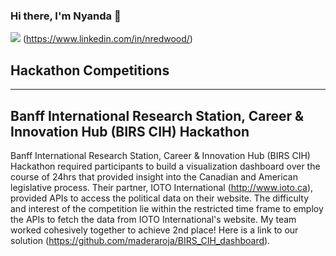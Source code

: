 ### Hi there, I'm Nyanda 👋  
  
<img src="https://img.shields.io/badge/LinkedIn-0077B5?style=for-the-badge&logo=linkedin&logoColor=white"> (https://www.linkedin.com/in/nredwood/)
  
## Hackathon Competitions
---
## Banff International Research Station, Career & Innovation Hub (BIRS CIH) Hackathon
  
Banff International Research Station, Career & Innovation Hub (BIRS CIH) Hackathon required participants to build a visualization dashboard over the course of 24hrs that provided insight into the Canadian and American legislative process. Their partner, IOTO International (http://www.ioto.ca), provided APIs to access the political data on their website. The difficulty and interest of the competition lie within the restricted time frame to employ the APIs to fetch the data from IOTO International's website. My team worked cohesively together to achieve 2nd place! Here is a link to our solution (https://github.com/maderaroja/BIRS_CIH_dashboard).


<!--
**maderaroja/maderaroja** is a ✨ _special_ ✨ repository because its `README.md` (this file) appears on your GitHub profile.

Here are some ideas to get you started:

- 🔭 I’m currently working on ...
- 🌱 I’m currently learning ...
- 👯 I’m looking to collaborate on ...
- 🤔 I’m looking for help with ...
- 💬 Ask me about ...
- 📫 How to reach me: ...
- 😄 Pronouns: ...
- ⚡ Fun fact: ...
-->
